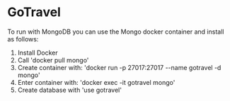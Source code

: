 # GoTravel

To run with MongoDB you can use  the Mongo docker container and install as follows:

1. Install Docker
2. Call 'docker pull mongo'
3. Create container with: 'docker run -p 27017:27017 --name gotravel -d mongo'
4. Enter container with: 'docker exec -it gotravel mongo'
5. Create database with 'use gotravel'